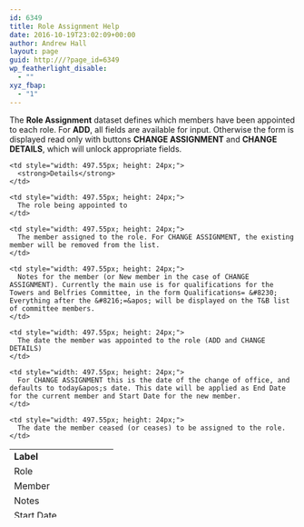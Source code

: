 ```yaml
---
id: 6349
title: Role Assignment Help
date: 2016-10-19T23:02:09+00:00
author: Andrew Hall
layout: page
guid: http:///?page_id=6349
wp_featherlight_disable:
  - ""
xyz_fbap:
  - "1"
---
```

The **Role Assignment** dataset defines which members have been appointed to each role. For **ADD**, all fields are available for input. Otherwise the form is displayed read only with buttons **CHANGE ASSIGNMENT** and **CHANGE DETAILS**, which will unlock appropriate fields.

<table style="height: 121px; width: 681px;">
  <tr style="height: 24px;">
    <td style="width: 167.45px; height: 24px;">
      <strong>Label</strong>
    </td>
    
    <td style="width: 497.55px; height: 24px;">
      <strong>Details</strong>
    </td>
  </tr>
  
  <tr style="height: 24px;">
    <td style="width: 167.45px; height: 24px;">
      Role
    </td>
    
    <td style="width: 497.55px; height: 24px;">
      The role being appointed to
    </td>
  </tr>
  
  <tr style="height: 24px;">
    <td style="width: 167.45px; height: 24px;">
      Member
    </td>
    
    <td style="width: 497.55px; height: 24px;">
      The member assigned to the role. For CHANGE ASSIGNMENT, the existing member will be removed from the list.
    </td>
  </tr>
  
  <tr style="height: 24px;">
    <td style="width: 167.45px; height: 24px;">
      Notes
    </td>
    
    <td style="width: 497.55px; height: 24px;">
      Notes for the member (or New member in the case of CHANGE ASSIGNMENT). Currently the main use is for qualifications for the Towers and Belfries Committee, in the form Qualifications= &#8230; Everything after the &#8216;=&apos; will be displayed on the T&B list of committee members.
    </td>
  </tr>
  
  <tr style="height: 24px;">
    <td style="width: 167.45px; height: 24px;">
      Start Date
    </td>
    
    <td style="width: 497.55px; height: 24px;">
      The date the member was appointed to the role (ADD and CHANGE DETAILS)
    </td>
  </tr>
  
  <tr style="height: 24px;">
    <td style="width: 167.45px; height: 24px;">
      Change Date
    </td>
    
    <td style="width: 497.55px; height: 24px;">
      For CHANGE ASSIGNMENT this is the date of the change of office, and defaults to today&apos;s date. This date will be applied as End Date for the current member and Start Date for the new member.
    </td>
  </tr>
  
  <tr style="height: 24px;">
    <td style="width: 167.45px; height: 24px;">
      End Date
    </td>
    
    <td style="width: 497.55px; height: 24px;">
      The date the member ceased (or ceases) to be assigned to the role.
    </td>
  </tr>
</table>

 
